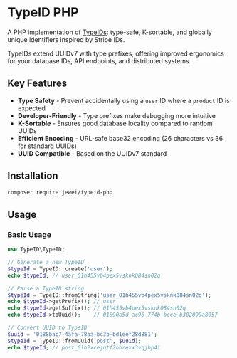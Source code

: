 # TypeID PHP

A PHP implementation of [TypeIDs](https://github.com/jetify-com/typeid): type-safe, K-sortable, and globally unique identifiers inspired by Stripe IDs.

TypeIDs extend UUIDv7 with type prefixes, offering improved ergonomics for your database IDs, API endpoints, and distributed systems.

## Key Features

* **Type Safety** - Prevent accidentally using a `user` ID where a `product` ID is expected
* **Developer-Friendly** - Type prefixes make debugging more intuitive
* **K-Sortable** - Ensures good database locality compared to random UUIDs
* **Efficient Encoding** - URL-safe base32 encoding (26 characters vs 36 for standard UUIDs)
* **UUID Compatible** - Based on the UUIDv7 standard

## Installation

```bash
composer require jewei/typeid-php
```

## Usage

### Basic Usage

```php
use TypeID\TypeID;

// Generate a new TypeID
$typeId = TypeID::create('user');
echo $typeId; // user_01h455vb4pex5vsknk084sn02q

// Parse a TypeID string
$typeId = TypeID::fromString('user_01h455vb4pex5vsknk084sn02q');
echo $typeId->getPrefix(); // user
echo $typeId->getSuffix(); // 01h455vb4pex5vsknk084sn02q
echo $typeId->toUuid();    // 01890a5d-ac96-774b-bcce-b302099a8057

// Convert UUID to TypeID
$uuid = '0188bac7-4afa-78aa-bc3b-bd1eef28d881';
$typeId = TypeID::fromUuid('post', $uuid);
echo $typeId; // post_01h2xcejqtf2nbrexx3vqjhp41
```
